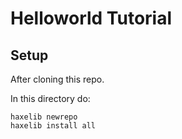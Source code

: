 # Helloworld Tutorial

## Setup

After cloning this repo.

In this directory do:

```
haxelib newrepo
haxelib install all
```
